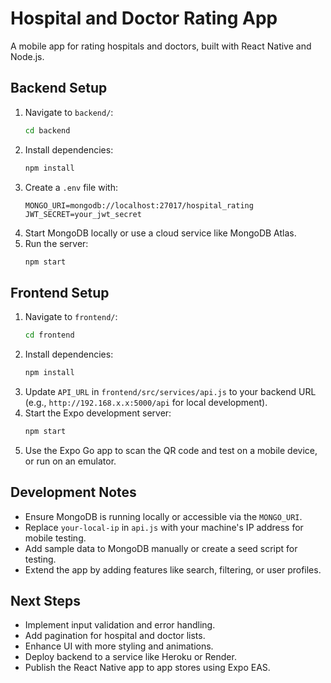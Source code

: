 # Hospital and Doctor Rating App

A mobile app for rating hospitals and doctors, built with React Native and Node.js.

## Backend Setup
1. Navigate to `backend/`:
   ```bash
   cd backend
   ```
2. Install dependencies:
   ```bash
   npm install
   ```
3. Create a `.env` file with:
   ```
   MONGO_URI=mongodb://localhost:27017/hospital_rating
   JWT_SECRET=your_jwt_secret
   ```
4. Start MongoDB locally or use a cloud service like MongoDB Atlas.
5. Run the server:
   ```bash
   npm start
   ```

## Frontend Setup
1. Navigate to `frontend/`:
   ```bash
   cd frontend
   ```
2. Install dependencies:
   ```bash
   npm install
   ```
3. Update `API_URL` in `frontend/src/services/api.js` to your backend URL (e.g., `http://192.168.x.x:5000/api` for local development).
4. Start the Expo development server:
   ```bash
   npm start
   ```
5. Use the Expo Go app to scan the QR code and test on a mobile device, or run on an emulator.

## Development Notes
- Ensure MongoDB is running locally or accessible via the `MONGO_URI`.
- Replace `your-local-ip` in `api.js` with your machine's IP address for mobile testing.
- Add sample data to MongoDB manually or create a seed script for testing.
- Extend the app by adding features like search, filtering, or user profiles.

## Next Steps
- Implement input validation and error handling.
- Add pagination for hospital and doctor lists.
- Enhance UI with more styling and animations.
- Deploy backend to a service like Heroku or Render.
- Publish the React Native app to app stores using Expo EAS.